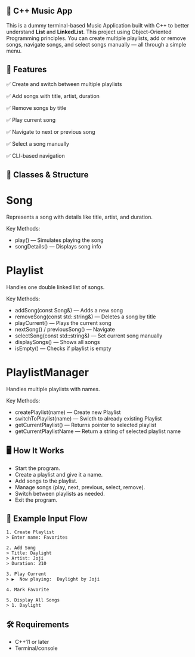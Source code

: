 ## 🎵 C++ Music App

This is a dummy terminal-based Music Application built with C++ to better understand **List** and **LinkedList**. This project using Object-Oriented Programming principles. You can create multiple playlists, add or remove songs, navigate songs, and select songs manually — all through a simple menu.

## 📁 Features

✅ Create and switch between multiple playlists

✅ Add songs with title, artist, duration

✅ Remove songs by title

✅ Play current song

✅ Navigate to next or previous song

✅ Select a song manually

✅ CLI-based navigation


## 🧠 Classes & Structure

# Song
Represents a song with details like title, artist, and duration.

Key Methods:
- play() — Simulates playing the song
- songDetails() — Displays song info

# Playlist
Handles one double linked list of songs.

Key Methods:
- addSong(const Song&) — Adds a new song
- removeSong(const std::string&) — Deletes a song by title
- playCurrent() — Plays the current song
- nextSong() / previousSong() — Navigate
- selectSong(const std::string&) — Set current song manually
- displaySongs() — Shows all songs
- isEmpty() — Checks if playlist is empty

# PlaylistManager
Handles multiple playlists with names.

Key Methods:
- createPlaylist(name) — Create new Playlist 
- switchToPlaylist(name) — Swicth to already existing Playlist
- getCurrentPlaylist() — Returns pointer to selected playlist
- getCurrentPlaylistName — Return a string of selected playlist name

## 🖥️ How It Works
- Start the program.
- Create a playlist and give it a name.
- Add songs to the playlist.
- Manage songs (play, next, previous, select, remove).
- Switch between playlists as needed.
- Exit the program.

## 🧪 Example Input Flow

```text
1. Create Playlist
> Enter name: Favorites

2. Add Song
> Title: Daylight
> Artist: Joji
> Duration: 210

3. Play Current
> ▶️  Now playing:  Daylight by Joji

4. Mark Favorite

5. Display All Songs
> 1. Daylight

```

## 🛠️ Requirements
- C++11 or later
- Terminal/console